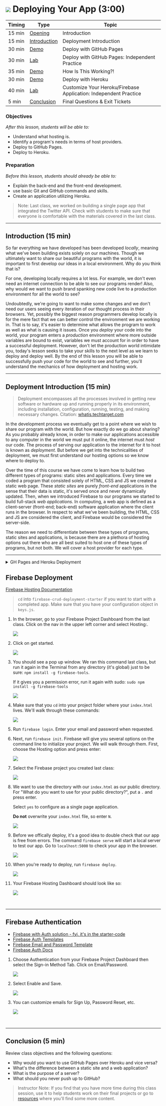 # ![](https://ga-dash.s3.amazonaws.com/production/assets/logo-9f88ae6c9c3871690e33280fcf557f33.png) Deploying Your App (3:00)

| Timing | Type | Topic |
| --- | --- | --- |
| 15 min | [Opening](#opening) | Introduction |
| 15 min | [Introduction](#introduction1) | Deployment Introduction |
| 30 min | [Demo](#demo1) | Deploy with GitHub Pages |
| 30 min | [Lab](#lab1) | Deploy with GitHub Pages: Independent Practice  |
| 35 min | [Demo](#demo2) | How Is This Working?! |
| 30 min | [Demo](#demo3) | Deploy with Heroku |
| 40 min | [Lab](#lab2)  | Customize Your Heroku/Firebase Application: Independent Practice |
| 5 min |  [Conclusion](#conclusion)| Final Questions & Exit Tickets |

### Objectives

_After this lesson, students will be able to:_

- Understand what hosting is.
- Identify a program's needs in terms of host providers.
- Deploy to GitHub Pages.
- Deploy to Heroku.

### Preparation

_Before this lesson, students should already be able to:_

- Explain the back-end and the front-end development.
- use basic Git and GitHub commands and skills.
- Create an application utilizing Heroku.

>Note: Last class, we worked on building a single page app that integrated the Twitter API. Check with students to make sure that everyone is comfortable with the materials covered in the last class.

---

<a name = "opening"></a>
## Introduction (15 min)

So far everything we have developed has been developed _locally_, meaning what we've been building exists solely on our machines. Though we ultimately want to share our beautiful programs with the world, it is important to first develop our ideas in a local environment. Why do you think that is? 

For one, developing locally requires a lot less. For example, we don't even need an internet connection to be able to see our programs render! Also, why would we want to push brand spanking new code live to a production environment for all the world to see? 

Undoubtedly, we're going to want to make some changes and we don't need our users seeing every iteration of our thought process in their browsers. Yet, possibly the biggest reason programmers develop locally is for the mere fact that we can better control the environment we are working in. That is to say, it's easier to determine what allows the program to work as well as what is causing it issues. Once you _deploy_ your code into the world, your program enters a _production_ environment where more outside variables are bound to exist, variables we must account for in order to have a successful deployment. However, don't let the production world intimidate you, today's lesson seeks to take your skills to the next level as we learn to deploy and deploy well. By the end of this lesson you will be able to successfully push your code for the world to see and further, you'll understand the mechanics of how deployment and hosting work.

---

<a name = "introduction1"></a>
## Deployment Introduction (15 min)

> Deployment encompasses all the processes involved in getting new software or hardware up and running properly in its environment, including installation, configuration, running, testing, and making necessary changes. Citation: [whatis.techtarget.com](whatis.techtarget.com)

In the development process we eventually get to a point where we wish to share our program with the world. But how exactly do we go about sharing? As you probably already know, in order to make our applications accessible to any computer in the world we must put it online, the internet must _host_ our code. The process of serving our application to the internet for it to host is known as _deployment_. But before we get into the technicalities of deployment, we must first understand our hosting options so we know where to deploy to.

Over the time of this course we have come to learn how to build two different types of programs: static sites and applications. Every time we coded a program that consisted solely of HTML, CSS and JS we created a static web page. These _static sites_ are purely _front-end_ applications in the sense that their data is static, it's served once and never dynamically updated. Then, when we introduced Firebase to our programs we started to build full-stack _web applications_. In computing, a web app is defined as a client-server (front-end; back-end) software application where the client runs in the browser. In respect to what we've been building, the HTML, CSS and JS are considered the client, and Firebase would be considered the server-side.

The reason we need to differentiate between these types of programs, static sites and applications, is because there are a plethora of hosting options out there who are all best suited to host one of these types of programs, but not both. We will cover a host provider for each type.

---

<details>
<summary>GH Pages and Heroku Deployment</summary>

<a name = "demo1"></a>
## Deploy with GitHub Pages - Demo (30 min)

When it comes to hosting a simple static site, such as a portfolio site, GitHub Pages is an excellent option. When you originally created your GitHub account in the beginning of the course, GitHub provided you with some free hosting benefits. With your GitHub account, you are allowed to host one site per each organization you have with GitHub Pages for free!

> Note: Be sure to mention here that students **should never push API keys/secrets or other sensitive information up to GitHub**, as that information will likely be public and searchable. **Apps that require the use of API keys should be hosted using Heroku or another service that does not publicly expose your code**. Students using APIs that require authentication should use their API keys for local testing and in production but should never save these keys in their code if they intend to push it up to GitHub.

The following steps which will show you how to host a static site via GitHub Pages. After the demo, you will then go ahead and use these steps to host your very first site!

The first step is to create a new repository in [GitHub](https://github.com/)

![](https://s3.amazonaws.com/f.cl.ly/items/0i070B2z0g281N1O121N/Image%202016-01-05%20at%207.59.14%20PM.png?v=f87cabf8)

Unlike other GitHub repos you may have made before, the repository name is not arbitrary and must follow a certain structure, `<username>.github.io`. If the first part of the repository doesn’t exactly match your username, it won’t work, so make sure to get it right.

Next, clone your repository. In your terminal, go to the folder path where you want to store your project, and clone the new repository:

`git clone https://github.com/username/username.github.io`

If you see the following warning, don't worry about it:

![](https://s3.amazonaws.com/f.cl.ly/items/0E2E1n21450j3W3X473K/Image%202016-01-05%20at%208.17.48%20PM.png?v=5debf067)

Our repository is currently empty but we'll now fill it up with code for our site.

Change directory into the repo's folder:

`cd username.github.io`

and add a view, `index.html`:

`touch index.html`

I'll go ahead and give `index.html` a simple `h1`:

```html
<!DOCTYPE html>
<html lang="en">
<head>
</head>
<body>
  <h1>Hello World!</h1>
</body>
</html>
```

Now that the site is at a point where we can see something let's "push to production" and have GitHub Pages host our view. Since GitHub knows we want our code hosted based off the repository name we provided, all we have to do to deploy is push our code to GitHub like we normally would and GitHub Pages will take care of the rest. Do you remember the three main steps in using git to push code from local (our machine) to remote (GitHub)?

1. Add modified files and prepare for staging: `git add -A`
2. Stage your newly modified code and log it with a message: `git commit -m 'first commit'`
3. Push your code to your remote repository in GitHub: `git push origin master`

**Note:** When you push for the first time you need to add the option `-u` (upstream) to set the initial direction of your push. The first push will look as follows, `git push -u origin master`.

**Tip:** To better remember the three commands, `add`, `commit` and `push`, it may help you to remember this acronym for `ACP`, "always creating programs".

And that's it! The code has been deployed and if you visit the site, whose name is the same as the repository name, in this case, asaldivar.github.io, you can see the code hosted!

![](https://s3.amazonaws.com/f.cl.ly/items/0d402V2b441K3O3u0v0E/Image%202016-01-05%20at%209.53.44%20PM.png?v=01751fc6)

---

<a name = "lab1"></a>
## Deploy with GitHub Pages: Independent Practice (30 min)

Goal: Create a simple site with HTML, CSS & JS and deploy to Git Hub Pages.

Go ahead and take the next half an hour to create a simple site consisting of three files: HTML, CSS and JS. This can be anything from a basic portfolio to a bejeweled fan site. Just make sure there is some JS interactivity. Once you have something basic you'd like to share with the world, go ahead and deploy to GitHub Pages. Also, you must deploy twice!

This is meant to be an independent exercise, but feel free to ask/answer questions amongst your neighbors.

---

<a name = "demo2"></a>
## How Is This Working?! (15 min)

So now that you know how to deploy a simple site to a hosting service, you may be asking yourself, how exactly does the hosting work? I pushed my code somewhere into the wild world of the "interwebs" but how is it existing in the beyond? In one word, servers.

> A server is a computer program or a machine that waits for requests from other machines or software (clients) and responds to them. The purpose of a server is to share data or hardware and software resources among clients. This architecture is called the client–server model. - wikipedia

In terms of web applications, the main purpose of a server is to listen to requests coming from clients (i.e. browsers) and upon each request the server responds with the appropriate resources to fulfill the request. This could be the server redirecting to a whole new page and/or just providing some more data to the user interface. When we pushed our code up to GitHub for GitHub Pages to host we essentially told GitHub Pages that we'd like to utilize their server to deliver our resources (HTML, CSS and JS). More specifically, we told GitHub Pages that whenever someone comes to `username.github.io` serve all the code from `username/username.github.io`.

This brings us to our next point. What if we built out a full-stack application that already has a server? In our last lesson we utilized the BEaaS, Firebase, to build an application. What does BEaaS stand for again? _ǝɔᴉʌɹǝs ɐ sɐ puǝ-ʞɔɐq_ With Firebase, we were given a back-end and with that, a server. Can you see where we're going with this? If we have an application that already has its own server, would it still be appropriate to use a hosting service, like GitHub Pages, that provides our program with a server? The answer is no. Let us now look into another hosting option that is better suited for full-stack applications, not static sites.

---
<a name = "demo3"></a>
## Deploy with Heroku (30 min)

Heroku is one of the most widely used hosting services for web applications in the world and provides many useful features. It is not just a hosting service but an entire cloud platform service. What this means is that instead of just hosting your code it provides features such as:

- Instant Deployment with Git push - build of your application is performed by Heroku using your build scripts.
- Plenty of Add-on resources (applications, databases etc).
- Full Logging and Visibility - easy access to all logging output from every component of your app and each process (dyno).
- Environment variables, which allow you to store sensitive information (like API keys) separately from your code.

To summarize the benefits of Heroku in one line, Heroku gives you an environment where you just push code and some basic configuration and as a result get a running application.

> Note: This is a great time to remind students that they **should never push API keys/secrets or other sensitive information up to GitHub!** Students should be able to push their API credentials up to Heroku without incident, however, this is not conisidered a best practice. Consider showing students how to use environment variables (known as "config vars" in Heroku parlance) [using the Heroku dashboard](https://devcenter.heroku.com/articles/config-vars) as part of the below lesson on Heroku.

With that all said, let's go to [Heroku](https://www.heroku.com/) and sign up!

Now that you have signed up, let's talk about how we can utilize Heroku to host our applications. When thinking of Heroku, it is best to view it in the same way as you do GitHub. It is simply a _remote_, a.k.a. a cloud, you push your code up to for hosting purposes.

For example, if you run the command `git remote -v` you will be returned with the remote that your application is connected to:

![](https://s3.amazonaws.com/f.cl.ly/items/0x2d2R1r1S381I3M2o17/Image%202016-03-13%20at%2010.33.28%20AM.png?v=e4437e5c)

What this screenshot tells us, is that every time we push our code using the command `git push origin master` we are in fact pushing to the remote `https://github.com/generalassembly-studio/JS_Materials.git`. Relating this process to how we need to also be able to push our code to heroku in order for it be hosted, we can infer two things: we need to add a heroku remote to our app and we need a CLI that will allow us to work with our remote and heroku. Let's start with the latter.

To get a heroku CLI, go to the [heroku toolbelt site](https://toolbelt.heroku.com/) and download the heroku toolbelt which will give you the ability to run heroku specific commands in your terminal.

Once you've completed your download, it's time to set up your app to be hosted! The first step is to begin tracking your app in git which we have already done in the GitHub Pages portion of the lesson. However, if you were starting from scratch the steps would be:

```bash
$ cd <your app>
$ git init
$ git add -A
$ git commit -m '<your first commit message>'
```
Next, create your heroku application and connect its remote utilizing your brand new CLI:

```bash
$ heroku create
```

To verify that a heroku remote was created, simply run:

```bash
$ git remote -v
```

You should see something like:

```bash
heroku  https://git.heroku.com/falling-wind-1624.git (fetch)
heroku  https://git.heroku.com/falling-wind-1624.git (push)
```

When you create your application, heroku takes the liberty of creating a random name for the application. In this case, `falling-wind-1624`. To create AND name your app at the same time simply throw on your custom app name as a second argument, `heroku create <app name>`. You can verify that your heroku app was created by navigating to your [heroku dashboard](https://dashboard.heroku.com/apps) and looking for the app by its name. Go ahead and take a few minutes to explore the different features of your app.

Once your heroku app has been successfully created and a heroku remote instantiated, you can now push your code up to be hosted! The steps are extremely similar to pushing to GitHub:

1. stage your code; `git add -A`
2. add a commite message; `git commit -m <your message>`
3. push your code to your heroku remote; `git push heroku master`

And that's it! Your can open your app in the browser with the command, `heroku open`, or simply visit the URI, `<your app name>.herokuapp.com`.

One thing to always remember is that your Heroku and GitHub remotes are two totally separate clouds, so when you want to push to GitHub, push to Github, and when you want to push to Heroku push to Heroku.

**note:** If you are receiving an error when you run `git push heroku master` such as, `Heroku push rejected, no Cedar-supported app detected` you may have be experiencing a git issue. In order to get around this issue, you may need to remove your app's git connection and re-initialize git and heroku. This can be done with the following commands

```bash
$ rm -rf .git
$ git init
$ git add .
$ git commit -m "First commit"
$ heroku create --stack cedar
$ git push heroku master
```

---
<a name = "lab2"></a>
## Customize Your Heroku/Firebase Application: Independent Practice (35 min)

Now that you know how to generate a full-stack application with the Firebase and how to host it on Heroku, practice customizing the application! Technically, we have built a Firebase hosted server-side API that we've been pinging from our app's front-end, but if you would like explore how to use Firebase solely on the server-side of this application feel free to checkout [this](https://www.npmjs.com/package/firebase) tutorial, but more importantly, take this time to practice what you've just learned and to customize your app. After you make some changes that you'd like to be reflected in production (in the browser) practicing running the proper commands to push the proper remotes from the app's path in your terminal.

<br>

---
<a name = "lab2"></a>

</details>

## Firebase Deployment

[Firebase Hosting Documentation](https://console.firebase.google.com/u/0/project/korn-firebase-app-marc/hosting)

> `cd` into `firebase-crud-deployment-starter` if you want to start with a completed app. Make sure that you have your configuration object in `keys.js`.

1. In the browser, go to your Firebase Project Dashboard from the last class. Click on the nav in the upper left corner and select Hosting:.

	![](https://i.imgur.com/EY8WBFl.png)


1. Click on get started.

	![](https://i.imgur.com/fFYhdzI.png)
	
1. You should see a pop up window. We ran this command last class, but run it again in the Terminal from any directory (it's global) just to be sure: `npm install -g firebase-tools`. 

	If it gives you a permission error, run it again with sudo: `sudo npm install -g firebase-tools`

	![](https://i.imgur.com/bSQnuat.png)
	
1. Make sure that you `cd` into your project folder where your 	`index.html` lives. We'll walk through these commands:

	![](https://i.imgur.com/U04KSHd.png)

1. Run `firebase login`. Enter your email and password when requested.
	
	
1. Next, run `firebase init`. Firebase will give you several options on the command line to initialize your project. We will walk through them. First, choose the Hosting option and press enter:


	![](https://i.imgur.com/sYfrtOF.png)

1. Select the Firebase project you created last class:

	![](https://i.imgur.com/8DpqTD5.png)
	
1. We want to use the directory with our `index.html` as our public directory. For "What do you want to use for your public directory?", put a `.` and press enter.

	Select `yes` to configure as a single page application. 
	
	**Do not** overwrite your `index.html` file, so enter `N`.


	![](https://i.imgur.com/IShDPOK.png)

1. Before we offically deploy, it's a good idea to double check that our app is free from errors. The command `firebase serve` will start a local server to test our app. Go to `localhost:5000` to check your app in the browser.

	![](https://i.imgur.com/zYWwYNF.png)


1. When you're ready to deploy, run `firebase deploy`.

	![](https://i.imgur.com/b0HoRVC.png)

1. Your Firebase Hosting Dashboard should look like so:

	![](https://i.imgur.com/BS1P80j.png)


<br>


---

## Firebase Authentication


- [Firebase with Auth solution - fyi, it's in the starter-code](https://github.com/misk-jsd2/14-intro-to-crud-and-firebase/tree/auth/starter-code)
- [Firebase Auth Templates](https://github.com/firebase/quickstart-js/tree/b846fa4407d65fc28bf479f4d905423d78c0d816/auth)
- [Firebase Email and Password Template](https://github.com/firebase/quickstart-js/blob/b846fa4407d65fc28bf479f4d905423d78c0d816/auth/email-password.html)
- [Firebase Auth Docs](https://firebase.google.com/docs/auth/web/firebaseui?authuser=0)


1. Choose Authentication from your Firebase Project Dashboard then select the Sign-in Method Tab. Click on Email/Password.

	![](https://i.imgur.com/iivAuKJ.png)
	
1. Select Enable and Save.

	![](https://i.imgur.com/MsFER7H.png)
	
1. You can customize emails for Sign Up, Password Reset, etc.

	![](https://i.imgur.com/rRwAmyd.png)
	
<br>


---
<a name = "conclusion"></a>
## Conclusion (5 min)

Review class objectives and the following questions:

- Why would you want to use GitHub Pages over Heroku and vice versa?
- What's the difference between a static site and a web application?
- What is the purpose of a server?
- What should you never push up to GitHub?

>Instructor Note: If you find that you have more time during this class session, use it to help students work on their final projects or go to [resources](resources/extra_lessons) where you'll find some more content.

